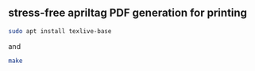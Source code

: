 ## stress-free apriltag PDF generation for printing
```bash
sudo apt install texlive-base 
```
and
```bash
make
```


